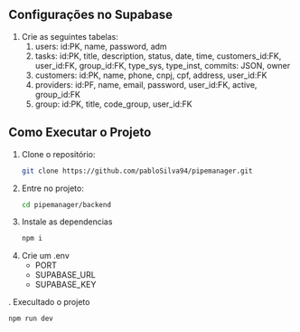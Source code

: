 ## Configurações no Supabase
1. Crie as seguintes tabelas:
     1. users: id:PK, name, password, adm
     2. tasks: id:PK, title, description, status, date, time, customers_id:FK, user_id:FK, group_id:FK, type_sys, type_inst, commits: JSON, owner
     3. customers: id:PK, name, phone, cnpj, cpf, address, user_id:FK
     4. providers:  id:PF, name, email, password, user_id:FK, active, group_id:FK
     5. group: id:PK, title, code_group, user_id:FK 

## Como Executar o Projeto

1. Clone o repositório:
   ```bash
   git clone https://github.com/pabloSilva94/pipemanager.git
2. Entre no projeto:
   ```bash
   cd pipemanager/backend
3. Instale as dependencias
   ```bash
   npm i
4. Crie um .env
    - PORT
    - SUPABASE_URL
    - SUPABASE_KEY

. Execultado o projeto
   ```bash
   npm run dev
